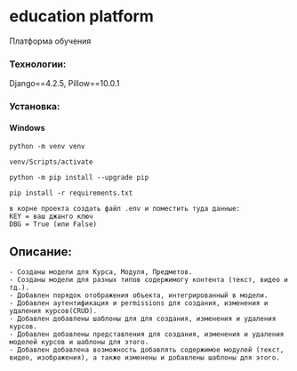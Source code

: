 # education platform
Платформа обучения  

### Технологии: 
Django==4.2.5, Pillow==10.0.1


### Установка: 
#### Windows
`python -m venv venv`

`venv/Scripts/activate`

`python -m pip install --upgrade pip`

`pip install -r requirements.txt`

`в корне проекта создать файл .env и поместить туда данные:`  
`KEY = ваш джанго ключ`  
`DBG = True (или False)`  

## Описание:  
`- Созданы модели для Курса, Модуля, Предметов.`  
`- Созданы модели для разных типов содержимогу контента (текст, видео и тд.).`  
`- Добавлен порядок отображения объекта, интегрированный в модели.`  
`- Добавлен аутентификация и permissions для создания, изменения и удаления курсов(CRUD).`  
`- Добавлен добавлены шаблоны для для создания, изменения и удаления курсов.`  
`- Добавлен добавлены представления для создания, изменения и удаления моделей курсов и шаблоны для этого.`  
`- Добавлен добавлена возможность добавлять содержимое модулей (текст, видео, изображения), а также изменены и добавлены шаблоны для этого.`  
